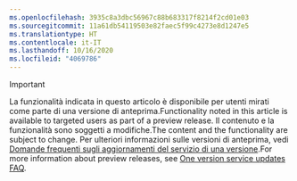```yaml
---
ms.openlocfilehash: 3935c8a3dbc56967c88b683317f8214f2cd01e03
ms.sourcegitcommit: 11a61db54119503e82faec5f99c4273e8d1247e5
ms.translationtype: HT
ms.contentlocale: it-IT
ms.lasthandoff: 10/16/2020
ms.locfileid: "4069786"
---
```

> [!IMPORTANT]
> <span data-ttu-id="02547-101">La funzionalità indicata in questo articolo è disponibile per utenti mirati come parte di una versione di anteprima.</span><span class="sxs-lookup"><span data-stu-id="02547-101">Functionality noted in this article is available to targeted users as part of a preview release.</span></span> <span data-ttu-id="02547-102">Il contenuto e la funzionalità sono soggetti a modifiche.</span><span class="sxs-lookup"><span data-stu-id="02547-102">The content and the functionality are subject to change.</span></span> <span data-ttu-id="02547-103">Per ulteriori informazioni sulle versioni di anteprima, vedi [Domande frequenti sugli aggiornamenti del servizio di una versione](https://docs.microsoft.com/dynamics365/unified-operations/fin-and-ops/get-started/one-version).</span><span class="sxs-lookup"><span data-stu-id="02547-103">For more information about preview releases, see [One version service updates FAQ](https://docs.microsoft.com/dynamics365/unified-operations/fin-and-ops/get-started/one-version).</span></span>
